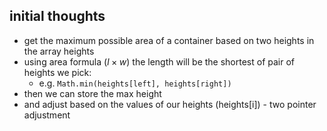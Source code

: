 ## initial thoughts

- get the maximum possible area of a container based on two heights in the array heights
- using area formula $(l \times w)$ the length will be the shortest of pair of heights we pick:
  - e.g. `Math.min(heights[left], heights[right])`
- then we can store the max height
- and adjust based on the values of our heights (heights[i]) - two pointer adjustment
